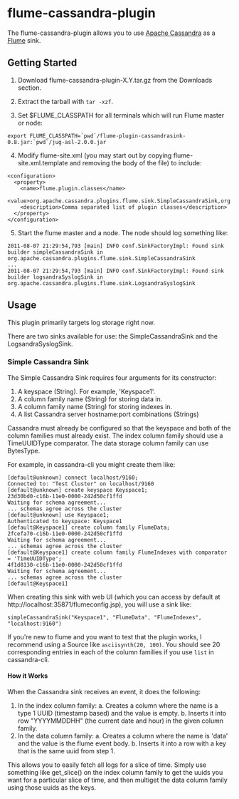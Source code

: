 flume-cassandra-plugin
======================

The flume-cassandra-plugin allows you to use [Apache Cassandra](http://cassandra.apache.org)
as a [Flume](https://github.com/cloudera/flume) sink.

Getting Started
---------------

1. Download flume-cassandra-plugin-X.Y.tar.gz from the Downloads section.

2. Extract the tarball with `tar -xzf`.

3. Set $FLUME_CLASSPATH for all terminals which will run Flume master or node:

~~~~~~ {bash}
export FLUME_CLASSPATH=`pwd`/flume-plugin-cassandrasink-0.8.jar:`pwd`/jug-asl-2.0.0.jar
~~~~~~

4. Modify flume-site.xml (you may start out by copying
flume-site.xml.template and removing the body of the file) to include:

~~~~~~ {xml}
<configuration>
  <property>
    <name>flume.plugin.classes</name>
    <value>org.apache.cassandra.plugins.flume.sink.SimpleCassandraSink,org.apache.cassandra.plugins.flume.sink.LogsandraSyslogSink</value>
    <description>Comma separated list of plugin classes</description>
  </property>
</configuration>
~~~~~~

5. Start the flume master and a node.  The node should log something like:

~~~~~~
2011-08-07 21:29:54,793 [main] INFO conf.SinkFactoryImpl: Found sink builder simpleCassandraSink in org.apache.cassandra.plugins.flume.sink.SimpleCassandraSink
...
2011-08-07 21:29:54,793 [main] INFO conf.SinkFactoryImpl: Found sink builder logsandraSyslogSink in org.apache.cassandra.plugins.flume.sink.LogsandraSyslogSink
~~~~~~

Usage
-----

This plugin primarily targets log storage right now.

There are two sinks available for use: the SimpleCassandraSink and
the LogsandraSyslogSink.

### Simple Cassandra Sink

The Simple Cassandra Sink requires four arguments for its constructor:

1. A keyspace (String).  For example, 'Keyspace1'.
2. A column family name (String) for storing data in.
3. A column family name (String) for storing indexes in.
4. A list Cassandra server hostname:port combinations (Strings)

Cassandra must already be configured so that the keyspace and both of the
column families must already exist. The index column family should use
a TimeUUIDType comparator. The data storage column family can use BytesType.

For example, in cassandra-cli you might create them like:

~~~~~~
[default@unknown] connect localhost/9160;
Connected to: "Test Cluster" on localhost/9160
[default@unknown] create keyspace Keyspace1;
23d30bd0-c16b-11e0-0000-242d50cf1ffd
Waiting for schema agreement...
... schemas agree across the cluster
[default@unknown] use Keyspace1;
Authenticated to keyspace: Keyspace1
[default@Keyspace1] create column family FlumeData;
2fcefa70-c16b-11e0-0000-242d50cf1ffd
Waiting for schema agreement...
... schemas agree across the cluster
[default@Keyspace1] create column family FlumeIndexes with comparator = 'TimeUUIDType';
4f1d8130-c16b-11e0-0000-242d50cf1ffd
Waiting for schema agreement...
... schemas agree across the cluster
[default@Keyspace1]
~~~~~~

When creating this sink with web UI (which you can access by default at
http://localhost:35871/flumeconfig.jsp), you will use a sink like:

`simpleCassandraSink("Keyspace1", "FlumeData", "FlumeIndexes", "localhost:9160")`

If you're new to flume and you want to test that the plugin works, I recommend
using a Source like `asciisynth(20, 100)`. You should see 20 corresponding entries
in each of the column families if you use `list` in cassandra-cli.

#### How it Works

When the Cassandra sink receives an event, it does the following:

1. In the index column family:
    a. Creates a column where the name is a type 1 UUID (timestamp based) and the value is empty.
    b. Inserts it into row "YYYYMMDDHH" (the current date and hour) in the given column family.
2. In the data column family:
    a. Creates a column where the name is 'data' and the value is the flume event body.
    b. Inserts it into a row with a key that is the same uuid from step 1.

This allows you to easily fetch all logs for a slice of time. Simply use
something like get_slice() on the index column family to get the uuids you
want for a particular slice of time, and then multiget the data column
family using those uuids as the keys.
